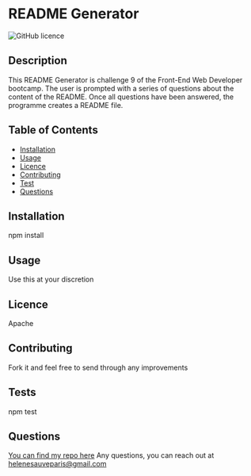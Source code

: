 # README Generator
![GitHub licence](https://img.shields.io/badge/licence-Apache-blue.svg)

## Description
This README Generator is challenge 9 of the Front-End Web Developer bootcamp. The user is prompted with a series of questions about the content of the README. Once all questions have been answered, the programme creates a README file.
## Table of Contents
- [Installation](#installation)
- [Usage](#usage)
- [Licence](#licence)
- [Contributing](#contributing)
- [Test](#tests) 
- [Questions](#questions)

## Installation
npm install
## Usage
Use this at your discretion
## Licence
Apache
## Contributing
Fork it and feel free to send through any improvements
## Tests
npm test
## Questions
[You can find my repo here](https://www.github.com/helenesauve/readme-generator)
Any questions, you can reach out at helenesauveparis@gmail.com
